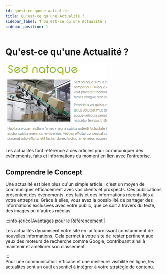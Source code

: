 ```yaml
---
id: quest_ce_quune_actualite
title: Qu'est-ce qu'une Actualité ?
sidebar_label: ❓ Qu'est-ce qu'une Actualité ?
sidebar_position: 1
---
```


# Qu'est-ce qu'une Actualité ?

![actualités](./img/61.png)

Les actualités font référence à ces articles pour communiquer des évènements, faits et informations du moment en lien avec l’entreprise.

## Comprendre le Concept

Une actualité est bien plus qu'un simple article ; c'est un moyen de communiquer efficacement avec vos clients et prospects. Ces publications présentent des événements, des faits et des informations récents liés à votre entreprise. Grâce à elles, vous avez la possibilité de partager des informations exclusives avec votre public, que ce soit à travers du texte, des images ou d'autres médias.

:::info-jerico[Avantages pour le Référencement ]

 Les actualités dynamisent votre site en lui fournissant constamment de nouvelles informations. Cela permet à votre site de rester pertinent aux yeux des moteurs de recherche comme Google, contribuant ainsi à maintenir et améliorer son classement.

:::
\
Pour une communication efficace et une meilleure visibilité en ligne, les actualités sont un outil essentiel à intégrer à votre stratégie de contenu.
